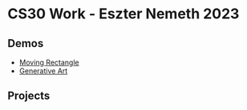 # CS30 Work - Eszter Nemeth 2023

## Demos
- [Moving Rectangle](moving_rectangle)
- [Generative Art](03-generative_art)

## Projects
